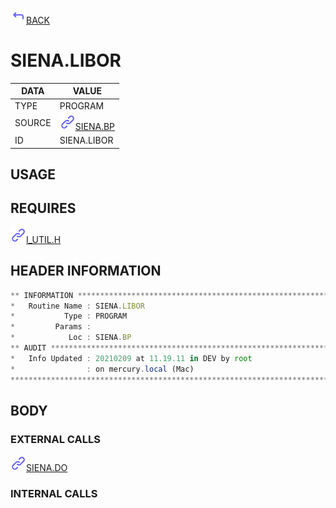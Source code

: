 <img src="../.resources/themes/unicons-line-6563ff/corner-up-left-alt.svg" alt="BACK" width="25" />[BACK](../DOCS/SIENA.BP.md)  
# SIENA.LIBOR  
|DATA|VALUE|
| --- | --- |
|TYPE|PROGRAM|
|SOURCE|<img src="../.resources/themes/unicons-line-6563ff/link.svg" alt="SIENA.BP" width="25" />[SIENA.BP](../DOCS/SIENA.BP.md)|
|ID|SIENA.LIBOR|
    
## USAGE  
  
## REQUIRES  
<img src="../.resources/themes/unicons-line-6563ff/link.svg" alt="I_UTIL.H" width="25" />[I_UTIL.H](../DOCS.PAGE/I_UTIL.H.md)  
    
## HEADER INFORMATION  
```javascript
** INFORMATION ****************************************************************
*   Routine Name : SIENA.LIBOR
*           Type : PROGRAM
*         Params :
*            Loc : SIENA.BP
** AUDIT **********************************************************************
*   Info Updated : 20210209 at 11.19.11 in DEV by root
*                : on mercury.local (Mac)
*******************************************************************************

```
## BODY  
### EXTERNAL CALLS  
<img src="../.resources/themes/unicons-line-6563ff/link.svg" alt="SIENA.DO" width="25" />[SIENA.DO](../DOCS.PAGE/SIENA.DO.md)  
### INTERNAL CALLS  
  

